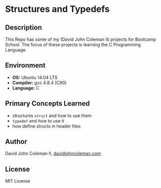 # Structures and Typedefs

## Description

This Repo has some of my (David John Coleman II) projects for Bootcamp School.
The focus of these projects is learning the C Programming Language.

## Environment

* __OS:__ Ubuntu 14.04 LTS
* __Compiler:__ gcc 4.8.4 (C90)
* __Language:__ C

## Primary Concepts Learned

* structures ``struct`` and how to use them
* ``typedef`` and how to use it
* how define structs in header files

## Author

David John Coleman II, [davidjohncoleman.com](http://www.davidjohncoleman.com/)

## License

MIT License